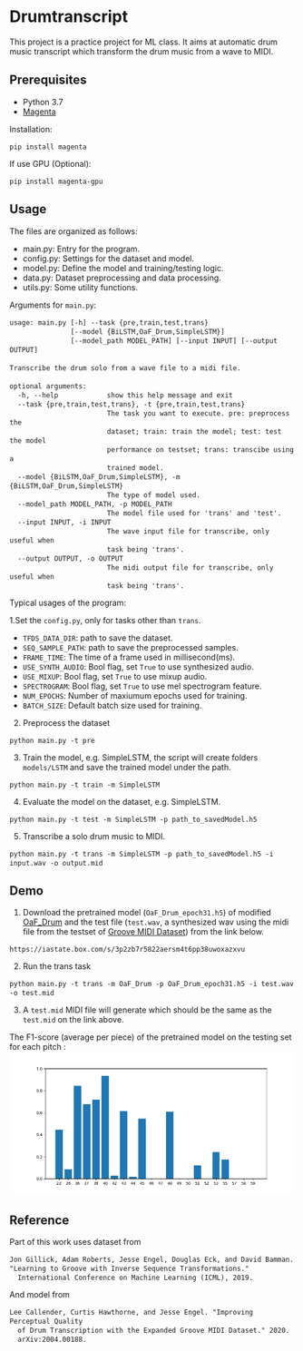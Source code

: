# Drumtranscript
This project is a practice project for ML class. It aims at automatic drum music transcript which transform the drum music from a wave to MIDI. 

## Prerequisites
* Python 3.7
* [Magenta](https://github.com/tensorflow/magenta)

Installation:
```
pip install magenta
```
If use GPU (Optional):
```
pip install magenta-gpu
```
## Usage
The files are organized as follows:
* main.py: Entry for the program.
* config.py: Settings for the dataset and model.
* model.py: Define the model and training/testing logic.
* data.py: Dataset preprocessing and data processing.
* utils.py: Some utility functions.

Arguments for ``main.py``:
```
usage: main.py [-h] --task {pre,train,test,trans}
               [--model {BiLSTM,OaF_Drum,SimpleLSTM}]
               [--model_path MODEL_PATH] [--input INPUT] [--output OUTPUT]

Transcribe the drum solo from a wave file to a midi file.

optional arguments:
  -h, --help            show this help message and exit
  --task {pre,train,test,trans}, -t {pre,train,test,trans}
                        The task you want to execute. pre: preprocess the
                        dataset; train: train the model; test: test the model
                        performance on testset; trans: transcibe using a
                        trained model.
  --model {BiLSTM,OaF_Drum,SimpleLSTM}, -m {BiLSTM,OaF_Drum,SimpleLSTM}
                        The type of model used.
  --model_path MODEL_PATH, -p MODEL_PATH
                        The model file used for 'trans' and 'test'.
  --input INPUT, -i INPUT
                        The wave input file for transcribe, only useful when
                        task being 'trans'.
  --output OUTPUT, -o OUTPUT
                        The midi output file for transcribe, only useful when
                        task being 'trans'.
```

Typical usages of the program:

1.Set the ``config.py``, only for tasks other than ``trans``. 
  - ``TFDS_DATA_DIR``: path to save the dataset.
  - ``SEQ_SAMPLE_PATH``: path to save the preprocessed samples.
  - ``FRAME_TIME``: The time of a frame used in millisecond(ms).
  - ``USE_SYNTH_AUDIO``: Bool flag, set ``True`` to use synthesized audio.
  - ``USE_MIXUP``: Bool flag, set ``True`` to use mixup audio.
  - ``SPECTROGRAM``: Bool flag, set ``True`` to use mel spectrogram feature.
  - ``NUM_EPOCHS``: Number of maxiumum epochs used for training.
  - ``BATCH_SIZE``: Default batch size used for training.

2. Preprocess the dataset
```
python main.py -t pre
```
3. Train the model, e.g. SimpleLSTM, the script will create folders ``models/LSTM`` and save the trained model under the path.
```
python main.py -t train -m SimpleLSTM
```
4. Evaluate the model on the dataset, e.g. SimpleLSTM.
```
python main.py -t test -m SimpleLSTM -p path_to_savedModel.h5
```
5. Transcribe a solo drum music to MIDI.
```
python main.py -t trans -m SimpleLSTM -p path_to_savedModel.h5 -i input.wav -o output.mid
```
## Demo
1. Download the pretrained model (``OaF_Drum_epoch31.h5``) of modified [OaF_Drum](https://magenta.tensorflow.org/oaf-drums) and the test file (``test.wav``, a synthesized wav using the midi file from the testset of [Groove MIDI Dataset](https://magenta.tensorflow.org/datasets/groove)) from the link below.
```
https://iastate.box.com/s/3p2zb7r5822aersm4t6pp38uwoxazxvu
```
2. Run the trans task
```
python main.py -t trans -m OaF_Drum -p OaF_Drum_epoch31.h5 -i test.wav -o test.mid
```
3. A ``test.mid`` MIDI file will generate which should be the same as the ``test.mid`` on the link above.

The F1-score (average per piece) of the pretrained model on the testing set for each pitch :
![avatar](eval.png)
## Reference
Part of this work uses dataset from
```
Jon Gillick, Adam Roberts, Jesse Engel, Douglas Eck, and David Bamman.
"Learning to Groove with Inverse Sequence Transformations."
  International Conference on Machine Learning (ICML), 2019.
```
And model from
```
Lee Callender, Curtis Hawthorne, and Jesse Engel. "Improving Perceptual Quality
  of Drum Transcription with the Expanded Groove MIDI Dataset." 2020.
  arXiv:2004.00188.
```